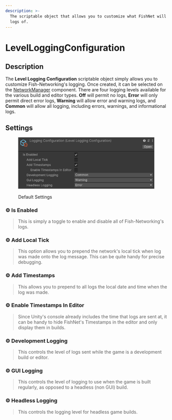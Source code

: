 ```yaml
---
description: >-
  The scriptable object that allows you to customize what FishNet will output
  logs of.
---
```


# LevelLoggingConfiguration

## Description <a href="#server-and-host" id="server-and-host"></a>

The **Level Logging Configuration** scriptable object simply allows you to customize Fish-Networking's logging. Once created, it can be selected on the [NetworkManager](../components/managers/network-manager.md) component. There are four logging levels available for the various build and editor types. **Off** will permit no logs, **Error** will only permit direct error logs, **Warning** will allow error and warning logs, and **Common** will allow all logging, including errors, warnings, and informational logs.

## Settings <a href="#server-and-host" id="server-and-host"></a>

<figure><img src="../../.gitbook/assets/level-logging-configuration.png" alt=""><figcaption><p>Default Settings</p></figcaption></figure>

### :gear: **Is Enabled**

> This is simply a toggle to enable and disable all of Fish-Networking's logs.

### :gear: Add Local Tick

> This option allows you to prepend the network's local tick when log was made onto the log message. This can be quite handy for precise debugging.

### :gear: **Add Timestamps**

> This allows you to prepend to all logs the local date and time when the log was made.

### :gear: Enable Timestamps In Editor

> Since Unity's console already includes the time that logs are sent at, it can be handy to hide FishNet's Timestamps in the editor and only display them in builds.

### :gear: **Development Logging**

> This controls the level of logs sent while the game is a development build or editor.

### :gear: **GUI Logging**

> This controls the level of logging to use when the game is built regularly, as opposed to a headless (non GUI) build.

### :gear: **Headless Logging**

> This controls the logging level for headless game builds.
